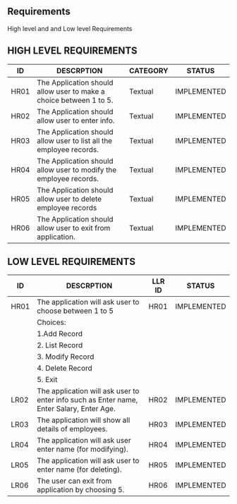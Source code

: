 ## Requirements

High level and and Low level Requirements

## HIGH LEVEL REQUIREMENTS
| ID |DESCRPTION | CATEGORY | STATUS |
| ------ | ------ | ------| ------|
| HR01 | The Application should allow user to make a choice between 1 to 5. |Textual  |	IMPLEMENTED  |
| HR02 |The Application should allow user to enter info.  | Textual | 	IMPLEMENTED |
| HR03 | The Application should allow user to list all the employee records. | Textual | 	IMPLEMENTED |
|HR04 | The Application should allow user to modify the employee records. |Textual  |	IMPLEMENTED  |
|HR05 | The Application should allow user to delete employee records |Textual  |	IMPLEMENTED  |
|HR06 |The Application should allow user to exit from application.  | Textual |	IMPLEMENTED  |

## LOW LEVEL REQUIREMENTS
| ID |DESCRPTION | LLR ID | STATUS |
| ------ | ------ | ------| ------|
| HR01 | The application will ask user to choose between 1 to 5 |HR01  |	IMPLEMENTED  |
| |Choices: | | |
| |1.Add Record | | |
| |2. List Record | | |
| |3. Modify Record | | |
| |4. Delete Record | | |
| |	5. Exit | | |
| LR02 |	The application will ask user to enter info such as Enter name, Enter Salary, Enter Age.  | HR02 | 	IMPLEMENTED |
| LR03 |The application will show all details of employees. | HR03 | 	IMPLEMENTED |
|LR04 | The application will ask user enter name (for modifying). |HR04  |	IMPLEMENTED  |
|LR05 | 	The application will ask user to enter name (for deleting). |HR05 |	IMPLEMENTED  |
|LR06 |The user can exit from application by choosing 5.  | HR06 |	IMPLEMENTED  |
